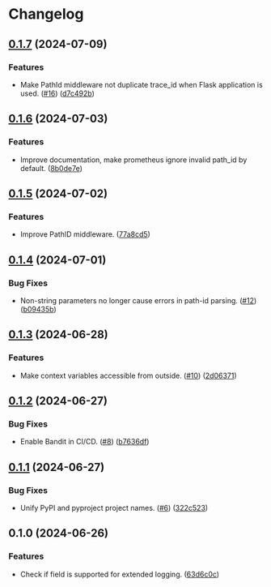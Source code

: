 # Changelog

## [0.1.7](https://github.com/release-engineering/ASGI-Middlewares/compare/v0.1.6...v0.1.7) (2024-07-09)


### Features

* Make PathId middleware not duplicate trace_id when Flask application is used. ([#16](https://github.com/release-engineering/ASGI-Middlewares/issues/16)) ([d7c492b](https://github.com/release-engineering/ASGI-Middlewares/commit/d7c492b5e0947dd1e4f3c707aa1356cba09ad5c8))

## [0.1.6](https://github.com/release-engineering/ASGI-Middlewares/compare/v0.1.5...v0.1.6) (2024-07-03)


### Features

* Improve documentation, make prometheus ignore invalid path_id by default. ([8b0de7e](https://github.com/release-engineering/ASGI-Middlewares/commit/8b0de7ebb7d05a9f1f56b42a052658c652804a83))

## [0.1.5](https://github.com/release-engineering/ASGI-Middlewares/compare/v0.1.4...v0.1.5) (2024-07-02)


### Features

* Improve PathID middleware. ([77a8cd5](https://github.com/release-engineering/ASGI-Middlewares/commit/77a8cd53c36865fb2f5c07c53c15a50bf2c6fb5a))

## [0.1.4](https://github.com/release-engineering/ASGI-Middlewares/compare/v0.1.3...v0.1.4) (2024-07-01)


### Bug Fixes

* Non-string parameters no longer cause errors in path-id parsing. ([#12](https://github.com/release-engineering/ASGI-Middlewares/issues/12)) ([b09435b](https://github.com/release-engineering/ASGI-Middlewares/commit/b09435bd55919360f3242ef768fdc66bbffae988))

## [0.1.3](https://github.com/release-engineering/ASGI-Middlewares/compare/v0.1.2...v0.1.3) (2024-06-28)


### Features

* Make context variables accessible from outside. ([#10](https://github.com/release-engineering/ASGI-Middlewares/issues/10)) ([2d06371](https://github.com/release-engineering/ASGI-Middlewares/commit/2d06371fdf489f28460750da9198a2ab8e37e0b1))

## [0.1.2](https://github.com/release-engineering/ASGI-Middlewares/compare/v0.1.1...v0.1.2) (2024-06-27)


### Bug Fixes

* Enable Bandit in CI/CD. ([#8](https://github.com/release-engineering/ASGI-Middlewares/issues/8)) ([b7636df](https://github.com/release-engineering/ASGI-Middlewares/commit/b7636df542ef92b04382de192f5b7189c01f6a56))

## [0.1.1](https://github.com/release-engineering/ASGI-Middlewares/compare/v0.1.0...v0.1.1) (2024-06-27)


### Bug Fixes

* Unify PyPI and pyproject project names. ([#6](https://github.com/release-engineering/ASGI-Middlewares/issues/6)) ([322c523](https://github.com/release-engineering/ASGI-Middlewares/commit/322c523100b02ef4976086d2825ca3e5abe0e18e))

## 0.1.0 (2024-06-26)


### Features

* Check if field is supported for extended logging. ([63d6c0c](https://github.com/release-engineering/ASGI-Middlewares/commit/63d6c0c34ef7a20c1f1bbf1a7384899892c5c58f))
